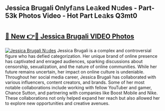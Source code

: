 ## Jessica Brugali Onlyf𝚊ns Le𝚊ked N𝚞des - Part-53k Photos Video - Hot Part Le𝚊ks Q3mt0

# <h2><a href="http://ab33461.deff.icu/?id=Jessica+Brugali">🔗 New 👉🔴 Jessica Brugali VIDEO Photos</a></h2>

[![Jessica Brugali N𝚞des](https://i.imgur.com/rIISA9y.gif)](http://ab33461.deff.icu/?id=Jessica+Brugali)
Jessica Brugali is a complex and controversial figure who has defied categorization. Her unique brand of online presence has captivated and enraged audiences, sparking discussions about censorship, sexualization, and the nature of online communities. While her future remains uncertain, her impact on online culture is undeniable. Throughout her social media career, Jessica Brugali has collaborated with various influencers, content creators, and brands. Some of her most notable collaborations include working with fellow YouTuber and gamer, Chance Sutton, and partnering with companies like Boost Mobile and Nike. These collaborations not only helped expand her reach but also allowed her to explore new opportunities and creative avenues.
